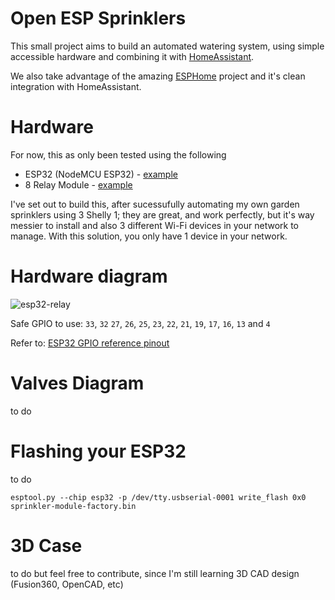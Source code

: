 # Open ESP Sprinklers
This small project aims to build an automated watering system, using simple accessible hardware and combining it with [HomeAssistant](https://www.home-assistant.io/).

We also take advantage of the amazing [ESPHome](https://esphome.io/) project and it's clean integration with HomeAssistant.

# Hardware
For now, this as only been tested using the following
- ESP32 (NodeMCU ESP32) - [example](https://mauser.pt/catalog/product_info.php?products_id=096-7620)
- 8 Relay Module - [example](https://mauser.pt/catalog/product_info.php?products_id=096-8203)

I've set out to build this, after sucessufully automating my own garden sprinklers using 3 Shelly 1; they are great, and work perfectly, but it's way messier to install 
and also 3 different Wi-Fi devices in your network to manage. With this solution, you only have 1 device in your network. 

# Hardware diagram
![esp32-relay](https://github.com/mgarces/open-esp-sprinklers/assets/126121/2a74c420-d607-4861-bc3f-4a23bc8566ce)

Safe GPIO to use:
`33`, `32` `27`, `26`, `25`, `23`, `22`, `21`, `19`, `17`, `16`, `13` and `4`

Refer to:
[ESP32 GPIO reference pinout](https://randomnerdtutorials.com/esp32-pinout-reference-gpios/)
# Valves Diagram 
to do

# Flashing your ESP32
to do 
```
esptool.py --chip esp32 -p /dev/tty.usbserial-0001 write_flash 0x0 sprinkler-module-factory.bin
```

# 3D Case
to do but feel free to contribute, since I'm still learning 3D CAD design (Fusion360, OpenCAD, etc)
